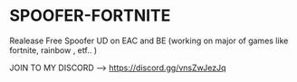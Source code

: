 # SPOOFER-FORTNITE
Realease Free Spoofer UD on EAC and BE (working on major of games like fortnite, rainbow , etf.. ) 

JOIN TO MY DISCORD --> https://discord.gg/vnsZwJezJq
